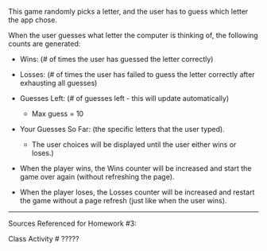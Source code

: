 This game randomly picks a letter, and the user has to guess which letter the app chose.

When the user guesses what letter the computer is thinking of, the following counts are generated:

- Wins: (# of times the user has guessed the letter correctly)

- Losses: (# of times the user has failed to guess the letter correctly after exhausting all guesses)

- Guesses Left: (# of guesses left - this will update automatically) 
    - Max guess = 10

- Your Guesses So Far: (the specific letters that the user typed). 
    - The user choices will be displayed until the user either wins or loses.)

- When the player wins, the Wins counter will be increased and start the game over again (without refreshing the page).

- When the player loses, the Losses counter will be increased and restart the game without a page refresh (just like when the user wins).

********************************************************************************************************************
Sources Referenced for Homework #3:

Class Activity # ????? 



